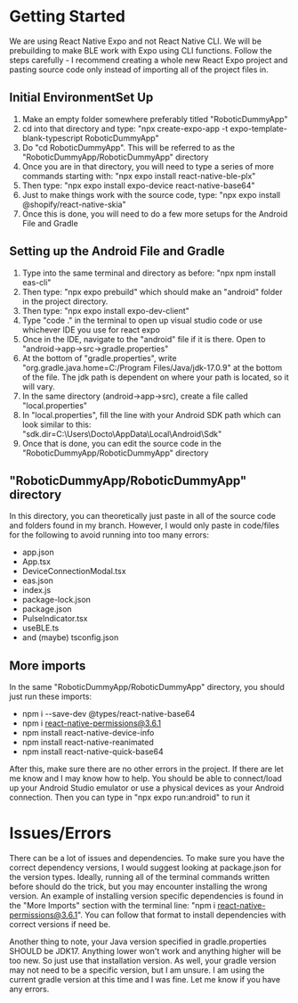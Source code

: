 # Getting Started

We are using React Native Expo and not React Native CLI. We will be prebuilding to make BLE work with Expo using CLI functions.
Follow the steps carefully - I recommend creating a whole new React Expo project and pasting source code only instead of importing all of the project files in.

## Initial EnvironmentSet Up
1. Make an empty folder somewhere preferably titled "RoboticDummyApp"
2. cd into that directory and type: "npx create-expo-app -t expo-template-blank-typescript RoboticDummyApp"
3. Do "cd RoboticDummyApp". This will be referred to as the "RoboticDummyApp/RoboticDummyApp" directory
4. Once you are in that directory, you will need to type a series of more commands starting with: "npx expo install react-native-ble-plx"
5. Then type: "npx expo install expo-device react-native-base64"
6. Just to make things work with the source code, type: "npx expo install @shopify/react-native-skia"
7. Once this is done, you will need to do a few more setups for the Android File and Gradle

## Setting up the Android File and Gradle
1. Type into the same terminal and directory as before: "npx npm install eas-cli"
2. Then type: "npx expo prebuild" which should make an "android" folder in the project directory.
3. Then type: "npx expo install expo-dev-client"
4. Type "code ." in the terminal to open up visual studio code or use whichever IDE you use for react expo
5. Once in the IDE, navigate to the "android" file if it is there. Open to "android->app->src->gradle.properties"
6. At the bottom of "gradle.properties", write "org.gradle.java.home=C:/Program Files/Java/jdk-17.0.9" at the bottom of the file. The jdk path is dependent on where your path is located, so it will vary.
7. In the same directory (android->app->src), create a file called "local.properties"
8. In "local.properties", fill the line with your Android SDK path which can look similar to this: "sdk.dir=C:\\Users\\Docto\\AppData\\Local\\Android\\Sdk"
9. Once that is done, you can edit the source code in the "RoboticDummyApp/RoboticDummyApp" directory

## "RoboticDummyApp/RoboticDummyApp" directory
In this directory, you can theoretically just paste in all of the source code and folders found in my branch. However, I would only paste in code/files for the following to
avoid running into too many errors:
- app.json
- App.tsx
- DeviceConnectionModal.tsx
- eas.json
- index.js
- package-lock.json
- package.json
- PulseIndicator.tsx
- useBLE.ts
- and (maybe) tsconfig.json

## More imports
In the same "RoboticDummyApp/RoboticDummyApp" directory, you should just run these imports:
- npm i --save-dev @types/react-native-base64
- npm i react-native-permissions@3.6.1
- npm install react-native-device-info
- npm install react-native-reanimated
- npm install react-native-quick-base64

After this, make sure there are no other errors in the project. If there are let me know and I may know how to help. You should be able to connect/load up your Android Studio emulator
or use a physical devices as your Android connection. Then you can type in "npx expo run:android" to run it

# Issues/Errors
There can be a lot of issues and dependencies. To make sure you have the correct dependency versions, I would suggest looking at package.json for the version types. Ideally, running all of the terminal commands
written before should do the trick, but you may encounter installing the wrong version. An example of installing version specific dependencies is found in the "More Imports" section with the terminal line:
"npm i react-native-permissions@3.6.1". You can follow that format to install dependencies with correct versions if need be.

Another thing to note, your Java version specified in gradle.properties SHOULD be JDK17. Anything lower won't work and anything higher will be too new. So just use that installation version. As well,
your gradle version may not need to be a specific version, but I am unsure. I am using the current gradle version at this time and I was fine. Let me know if you have any errors.
